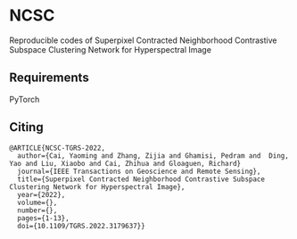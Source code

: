 # NCSC
Reproducible codes of Superpixel Contracted Neighborhood Contrastive Subspace Clustering Network for Hyperspectral Image

## Requirements
PyTorch

## Citing 
    @ARTICLE{NCSC-TGRS-2022,
      author={Cai, Yaoming and Zhang, Zijia and Ghamisi, Pedram and  Ding, Yao and Liu, Xiaobo and Cai, Zhihua and Gloaguen, Richard}
      journal={IEEE Transactions on Geoscience and Remote Sensing}, 
      title={Superpixel Contracted Neighborhood Contrastive Subspace Clustering Network for Hyperspectral Image}, 
      year={2022},
      volume={},
      number={},
      pages={1-13},
      doi={10.1109/TGRS.2022.3179637}}
